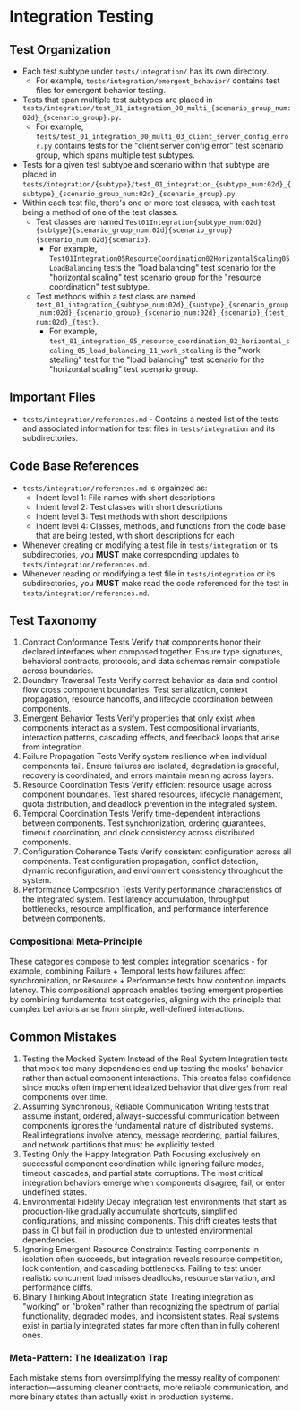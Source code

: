# Integration Testing

## Test Organization

- Each test subtype under `tests/integration/` has its own directory.
  - For example, `tests/integration/emergent_behavior/` contains test files for emergent behavior testing.
- Tests that span multiple test subtypes are placed in `tests/integration/test_01_integration_00_multi_{scenario_group_num:02d}_{scenario_group}.py`.
  - For example, `tests/test_01_integration_00_multi_03_client_server_config_error.py` contains tests for the "client server config error" test scenario group, which spans multiple test subtypes.
- Tests for a given test subtype and scenario within that subtype are placed in `tests/integration/{subtype}/test_01_integration_{subtype_num:02d}_{subtype}_{scenario_group_num:02d}_{scenario_group}.py`.
- Within each test file, there's one or more test classes, with each test being a method of one of the test classes.
  - Test classes are named `Test01Integration{subtype_num:02d}{subtype}{scenario_group_num:02d}{scenario_group}{scenario_num:02d}{scenario}`.
    - For example, `Test01Integration05ResourceCoordination02HorizontalScaling05LoadBalancing` tests the "load balancing" test scenario for the "horizontal scaling" test scenario group for the "resource coordination" test subtype.
  - Test methods within a test class are named `test_01_integration_{subtype_num:02d}_{subtype}_{scenario_group_num:02d}_{scenario_group}_{scenario_num:02d}_{scenario}_{test_num:02d}_{test}`.
    - For example, `test_01_integration_05_resource_coordination_02_horizontal_scaling_05_load_balancing_11_work_stealing` is the "work stealing" test for the "load balancing" test scenario for the "horizontal scaling" test scenario group.

## Important Files

- `tests/integration/references.md` - Contains a nested list of the tests and associated information for test files in `tests/integration` and its subdirectories.

## Code Base References

- `tests/integration/references.md` is orgainzed as:
  - Indent level 1: File names with short descriptions
  - Indent level 2: Test classes with short descriptions
  - Indent level 3: Test methods with short descriptions
  - Indent level 4: Classes, methods, and functions from the code base that are being tested, with short descriptions for each
- Whenever creating or modifying a test file in `tests/integration` or its subdirectories, you **MUST** make corresponding updates to `tests/integration/references.md`.
- Whenever reading or modifying a test file in `tests/integration` or its subdirectories, you **MUST** make read the code referenced for the test in `tests/integration/references.md`.

## Test Taxonomy

1. Contract Conformance Tests
  Verify that components honor their declared interfaces when composed together. Ensure type signatures, behavioral contracts, protocols, and data schemas remain compatible across boundaries.
2. Boundary Traversal Tests
  Verify correct behavior as data and control flow cross component boundaries. Test serialization, context propagation, resource handoffs, and lifecycle coordination between components.
3. Emergent Behavior Tests
  Verify properties that only exist when components interact as a system. Test compositional invariants, interaction patterns, cascading effects, and feedback loops that arise from integration.
4. Failure Propagation Tests
  Verify system resilience when individual components fail. Ensure failures are isolated, degradation is graceful, recovery is coordinated, and errors maintain meaning across layers.
5. Resource Coordination Tests
  Verify efficient resource usage across component boundaries. Test shared resources, lifecycle management, quota distribution, and deadlock prevention in the integrated system.
6. Temporal Coordination Tests
  Verify time-dependent interactions between components. Test synchronization, ordering guarantees, timeout coordination, and clock consistency across distributed components.
7. Configuration Coherence Tests
  Verify consistent configuration across all components. Test configuration propagation, conflict detection, dynamic reconfiguration, and environment consistency throughout the system.
8. Performance Composition Tests
  Verify performance characteristics of the integrated system. Test latency accumulation, throughput bottlenecks, resource amplification, and performance interference between components.

### Compositional Meta-Principle

These categories compose to test complex integration scenarios - for example, combining Failure + Temporal tests how failures affect synchronization, or Resource + Performance tests how contention impacts latency. This compositional approach enables testing emergent properties by combining fundamental test categories, aligning with the principle that complex behaviors arise from simple, well-defined interactions.

## Common Mistakes

1. Testing the Mocked System Instead of the Real System
  Integration tests that mock too many dependencies end up testing the mocks' behavior rather than actual component interactions. This creates false confidence since mocks often implement idealized behavior that diverges from real components over time.
2. Assuming Synchronous, Reliable Communication
  Writing tests that assume instant, ordered, always-successful communication between components ignores the fundamental nature of distributed systems. Real integrations involve latency, message reordering, partial failures, and network partitions that must be explicitly tested.
3. Testing Only the Happy Integration Path
  Focusing exclusively on successful component coordination while ignoring failure modes, timeout cascades, and partial state corruptions. The most critical integration behaviors emerge when components disagree, fail, or enter undefined states.
4. Environmental Fidelity Decay
  Integration test environments that start as production-like gradually accumulate shortcuts, simplified configurations, and missing components. This drift creates tests that pass in CI but fail in production due to untested environmental dependencies.
5. Ignoring Emergent Resource Constraints
  Testing components in isolation often succeeds, but integration reveals resource competition, lock contention, and cascading bottlenecks. Failing to test under realistic concurrent load misses deadlocks, resource starvation, and performance cliffs.
6. Binary Thinking About Integration State
  Treating integration as "working" or "broken" rather than recognizing the spectrum of partial functionality, degraded modes, and inconsistent states. Real systems exist in partially integrated states far more often than in fully coherent ones.

### Meta-Pattern: The Idealization Trap

Each mistake stems from oversimplifying the messy reality of component interaction—assuming cleaner contracts, more reliable communication, and more binary states than actually exist in production systems.
